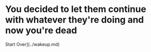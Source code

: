 # You decided to let them continue with whatever they're doing and now you're dead

Start Over](../wakeup.md)